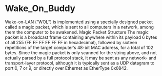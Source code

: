 # Wake_On_Buddy
Wake-on-LAN (“WOL”) is implemented using a specially designed packet called a magic packet, which is sent to all computers in a network, among them the computer to be awakened.
Magic Packet Structure
The magic packet is a broadcast frame containing anywhere within its payload 6 bytes of all 255 (FF FF FF FF FF FF in hexadecimal), followed by sixteen repetitions of the target computer’s 48-bit MAC address, for a total of 102 bytes.
Since the magic packet is only scanned for the string above, and not actually parsed by a full protocol stack, it may be sent as any network- and transport-layer protocol, although it is typically sent as a UDP datagram to port 0, 7 or 9, or directly over Ethernet as EtherType 0x0842.
